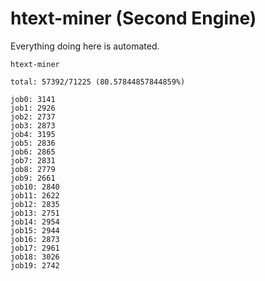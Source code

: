 # htext-miner (Second Engine)

Everything doing here is automated.

```
htext-miner

total: 57392/71225 (80.57844857844859%)

job0: 3141
job1: 2926
job2: 2737
job3: 2873
job4: 3195
job5: 2836
job6: 2865
job7: 2831
job8: 2779
job9: 2661
job10: 2840
job11: 2622
job12: 2835
job13: 2751
job14: 2954
job15: 2944
job16: 2873
job17: 2961
job18: 3026
job19: 2742
```